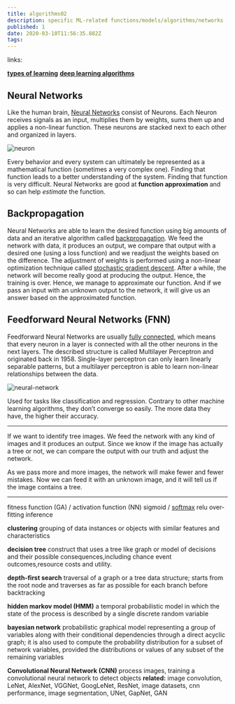 ```yaml
---
title: algorithms02
description: specific ML-related functions/models/algorithms/networks
published: 1
date: 2020-03-10T11:56:35.882Z
tags: 
---
```


links:

[**types of learning**](/algorithms01)
[**deep learning algorithms**](/algorithms-dl)

## Neural Networks

Like the human brain, [Neural Networks](http://karpathy.github.io/neuralnets/) consist of Neurons. Each Neuron receives signals as an input, multiplies them by weights, sums them up and applies a non-linear function. These neurons are stacked next to each other and organized in layers.

![neuron](https://theaisummer.com/assets/img/posts/neuron.jpg)

Every behavior and every system can ultimately be represented as a mathematical function (sometimes a very complex one). Finding that function leads to a better understanding of the system. Finding that function is very difficult. Neural Networks are good at **function approximation** and so can help *estimate* the function.


## Backpropagation

Neural Networks are able to learn the desired function using big amounts of data and an iterative algorithm called [backpropagation](https://brilliant.org/wiki/backpropagation/). We feed the network with data, it produces an output, we compare that output with a desired one (using a loss function) and we readjust the weights based on the difference. The adjustment of weights is performed using a non-linear optimization technique called [stochastic gradient descent](https://ruder.io/optimizing-gradient-descent/).
After a while, the network will become really good at producing the output. Hence, the training is over. Hence, we manage to approximate our function. And if we pass an input with an unknown output to the network, it will give us an answer based on the approximated function.

## Feedforward Neural Networks (FNN)

Feedforward Neural Networks are usually [fully connected](https://theaisummer.com/Neural_Network_from_scratch/), which means that every neuron in a layer is connected with all the other neurons in the next layers. The described structure is called Multilayer Perceptron and originated back in 1958\. Single-layer perceptron can only learn linearly separable patterns, but a multilayer perceptron is able to learn non-linear relationships between the data.

![neural-network](https://theaisummer.com/assets/img/posts/neural-network.png)

Used for tasks like classification and regression. Contrary to other machine learning algorithms, they don’t converge so easily. The more data they have, the higher their accuracy.

---

If we want to identify tree images. We feed the network with any kind of images and it produces an output. Since we know if the image has actually a tree or not, we can compare the output with our truth and adjust the network.

As we pass more and more images, the network will make fewer and fewer mistakes. Now we can feed it with an unknown image, and it will tell us if the image contains a tree.

---

fitness function (GA) / activation function (NN)
sigmoid / [softmax](/softmax)
relu
over-fitting
inference

**clustering**
grouping of data instances or objects with similar features and characteristics

**decision tree**
construct that uses a tree like graph or model of decisions and their possible consequences,including chance event outcomes,resource costs and utility.

**depth-first search**
traversal of a graph or a tree data structure; starts from the root node and traverses as far as possible for each branch before backtracking

**hidden markov model (HMM)**
a temporal probabilistic model in which the state of the process is described by a single discrete random variable

**bayesian network**
probabilistic graphical model representing a group of variables along with their conditional dependencies through a direct acyclic graph; it is also used to compute the probability distribution for a subset of network variables, provided the distributions or values of any subset of the remaining variables

**Convolutional Neural Network (CNN)**
process images, training a convolutional neural network to detect objects
**related:** image convolution, LeNet, AlexNet, VGGNet, GoogLeNet, ResNet, image datasets, cnn performance, image segmentation, UNet, GapNet, GAN
